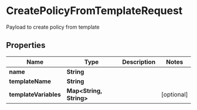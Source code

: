

# CreatePolicyFromTemplateRequest

Payload to create policy from template

## Properties

| Name | Type | Description | Notes |
|------------ | ------------- | ------------- | -------------|
|**name** | **String** |  |  |
|**templateName** | **String** |  |  |
|**templateVariables** | **Map&lt;String, String&gt;** |  |  [optional] |



